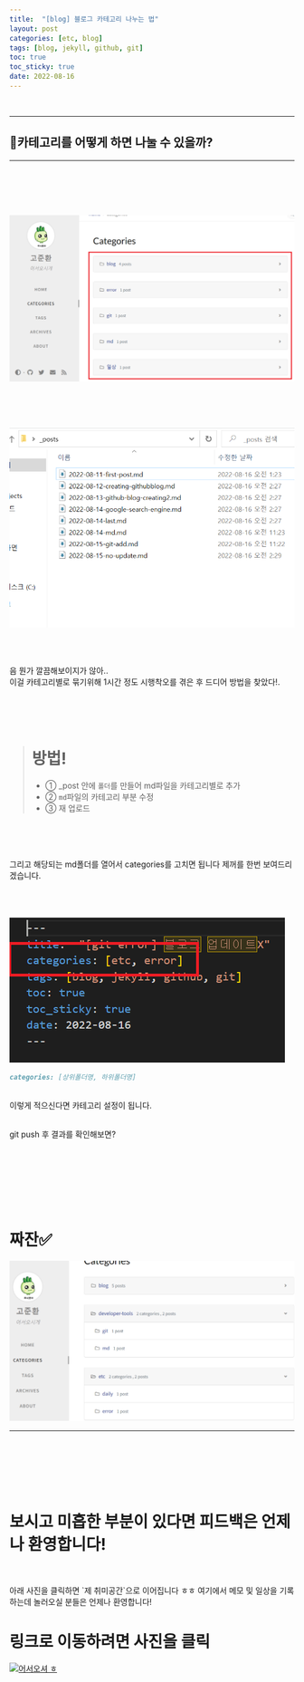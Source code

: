 ```yaml
---
title:  "[blog] 블로그 카테고리 나누는 법"
layout: post
categories: [etc, blog] 
tags: [blog, jekyll, github, git]
toc: true
toc_sticky: true
date: 2022-08-16
---
```


<br>

---
## 🤔카테고리를 어떻게 하면 나눌 수 있을까?
---
<br>
<br>
<br>
<br>

![Desktop View](/assets/img/categories-dividing/1.PNG)

<br>
<br>
<br>

![Desktop View](/assets/img/categories-dividing/2.PNG)

<br>
<br>

음 뭔가 깔끔해보이지가 않아..\
이걸 카테고리별로 묶기위해 1시간 정도 시행착오를 겪은 후 드디어 방법을 찾았다!.

<br>
<br>
<br>

> # 방법!
> * ①
> _post 안에 `폴더`를 만들어 md파일을 카테고리별로 추가
> * ②
> `md`파일의 카테고리 부분 수정
> * ③
> 재 업로드

<br>
<br>
<br>


그리고 해당되는 md폴더를 열어서 categories를 고치면 됩니다 제꺼를 한번 보여드리겠습니다.
<br>
<br>
<br>
<br>

![Desktop View](/assets/img/categories-dividing/4.PNG)

```markdown
categories: [상위폴더명, 하위폴더명] 
```

<br>
이렇게 적으신다면 카테고리 설정이 됩니다.

<br>
<br>

git push 후 결과를 확인해보면?

<br>
<br>
<br>
<br>
<br>
<br>


# 짜잔✅

![Desktop View](/assets/img/categories-dividing/5.PNG)

***
<br>
<br>
<br>
<br>
<br>

# 보시고 미흡한 부분이 있다면 피드백은 언제나 환영합니다!

<br>
<br>
아래 사진을 클릭하면 `제 취미공간`으로 이어집니다 ㅎㅎ 여기에서 메모 및 일상을 기록하는데 놀러오실 분들은 언제나 환영합니다!

<br>

# 링크로 이동하려면 사진을 클릭

[![어서오셔 ㅎ](https://encrypted-tbn0.gstatic.com/images?q=tbn:ANd9GcQk-zPB4TCuWRNJVIF0aWgniDPNJgUTdXmILg&usqp=CAU)](https://discord.gg/zkzk5xtm)



